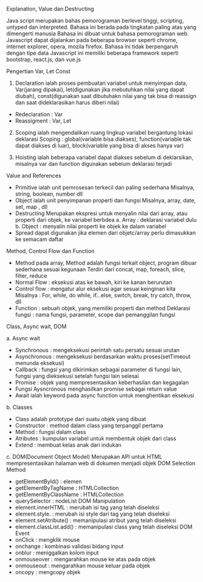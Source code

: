 Explanation, Value dan Destructing

Java script merupakan bahas pemorograman berlevel tinggi, scripting, untyped dan
interpreted. Bahasa ini berada pada tingkatan paling atas yang dimengerti manusia
Bahasa ini dibuat untuk bahasa pemorograman web. Javascript dapat dijalankan pada
beberapa browser seperti chrome, internet explorer, opera, mozila firefox.
Bahasa ini tidak berpengaruh dengan tipe data
Javascript ini memiliki beberapa framework seperti bootstrap, react.js, dan vue.js

Pengertian Var, Let Const

1. Declaration ialah proses pembuatan variabel untuk menyimpan data, 
Var(jarang dipakai), let(digunakan jika mebutuhkan nilai yang dapat diubah), const(digunakan
saat dibutuhakn nilai yang tak bisa di reassign dan saat dideklarasikan harus diberi nilai)
- Redeclaration : Var
- Reassigment : Var, Let

2. Scoping ialah mengendalikan ruang lingkup variabel bergantung lokasi deklarasi
Scoping  : global(variable bisa diakses), function(variable tak dapat diakses di luar), 
block(variable yang bisa di akses hanya var)

3. Hoisting ialah beberapa variabel dapat diakses sebelum di deklarsikan, misalnya
var dan function digunakan sebelum deklarasi terjadi 

Value and References

- Primitive ialah unit pemrosesan terkecil dan paling sederhana
Misalnya, string, boolean, number dll
- Object ialah unit penyimpanan properti dan fungsi
Misalnya, array, date, set, map , dll
- Destructing
Merupakan ekspresi untuk menyalin nilai dari array, atau properti dari objek, ke variabel berbdea
a. Array : deklarasi variabel dulu
b. Object : menyalin nilai properti ke objek ke dalam variabel
- Spread dapat digunakan jika elemen dari objetc/array perlu dimasukkan ke semacam daftar

Method, Control Flow dan Function

- Method pada array, 
Method adalah fungsi terkait object, program dibuar sederhana sesuai kegunaan
Terdiri dari concat, map, foreach, slice, filter, reduce
- Normal Flow : eksekusi atas ke bawah, kiri ke kanan berurutan
- Control flow : mengatur alur eksekusi agar sesuai keinginan kita
Misalnya : For, while, do while, if...else, switch, break, try catch, throw, dll
- Function : sebuah objek, yang memiliki properti dan method
Deklarasi fungsi : nama fungsi, parameter, scope dan pemanggilan fungsi


Class, Async wait, DOM

a. Async wait
- Synchronous : mengeksekusi perintah satu persatu sesuai urutan
- Asynchronous : mengeksekusi berdasarkan waktu proses(setTimeout menunda eksekusi)
- Callback : fungsi yang dikirimkan sebagai parameter di fungsi lain, fungsi yang dieksekusi
setelah fungsi lain selesai
- Promise : objek yang mempresentasikan keberhasilan dan kegagalan 
- Fungsi Aysncronous menghasilkan promise sebagai return value
- Await ialah keyword pada async function untuk menghentikan eksekusi

b. Classes
- Class adalah prototype dari suatu objek yang dibuat
- Constructor : method dalam class yang terpanggil pertama
- Method : fungsi dalam class
- Atributes : kumpulan variabel untuk membentuk objek dari class
- Extend : membuat kelas anak dari indukan

c. DOM(Document Object Model)
Merupakan API untuk HTML mempresentasikan halaman web di dokumen menjadi objek
DOM Selection Method
- getElementById() : elemen
- getElementByTagName : HTMLCollection
- getElementByClassName : HTMLCollection
- querySelector : nodeList
DOM Manipulation
- element.innerHTML : merubah isi tag yang telah diseleksi
- element.style.<propertyCSS> : merubah isi style dari tag yang telah diseleksi
- element.setAtribute() : memanipulasi atribut yang telah diseleksi
- element.classList.add() : memanipulasi class yang telah diseleksi
DOM Event 
- onClick : mengklik mouse
- onchange : kombinasi validasi bidang input
- onblur : meniggalkan kolom input
- onmouseover : mengarahkan mouse ke atas pada objek
- onmouseout : mengarahkan mouse keluar pada objek
- oncopy : mengcopy objek

 





















